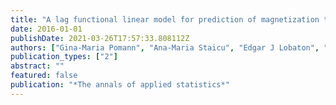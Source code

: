 ```yaml
---
title: "A lag functional linear model for prediction of magnetization transfer ratio in multiple sclerosis lesions"
date: 2016-01-01
publishDate: 2021-03-26T17:57:33.808112Z
authors: ["Gina-Maria Pomann", "Ana-Maria Staicu", "Edgar J Lobaton", "Amanda F Mejia", "Blake E Dewey", "Daniel S Reich", "Elizabeth M Sweeney", "Russell T Shinohara", " others"]
publication_types: ["2"]
abstract: ""
featured: false
publication: "*The annals of applied statistics*"
---
```


